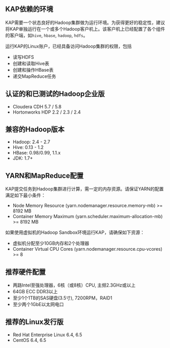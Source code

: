## KAP依赖的环境

KAP需要一个状态良好的Hadoop集群做为运行环境。为获得更好的稳定性，建议将KAP单独运行在一个或多个Hadoop客户机上。该客户机上已经配置了各个组件的客户端，如`hive`, `hbase`, `hadoop`, `hdfs`。

运行KAP的Linux账户，已经具备访问Hadoop集群的权限，包括
* 读写HDFS
* 创建和读取Hive表
* 创建和操作HBase表
* 递交MapReduce任务

## 认证的和已测试的Hadoop企业版
* Cloudera CDH 5.7 / 5.8
* Hortonworks HDP 2.2 / 2.3 / 2.4


## 兼容的Hadoop版本
* Hadoop: 2.4 - 2.7
* Hive: 0.13 - 1.2
* HBase: 0.98/0.99, 1.1.x
* JDK: 1.7+

## YARN和MapReduce配置
KAP提交任务到Hadoop集群进行计算，需一定的内存资源。请保证YARN的配置满足如下最小条件：

- Node Memory Resource (yarn.nodemanager.resource.memory-mb) >= 8192 MB
- Container Memory Maximum (yarn.scheduler.maximum-allocation-mb) >= 8192 MB

如果使用虚拟机的Hadoop Sandbox环境运行KAP，请确保如下资源：

- 虚拟机分配至少10GB内存和2个处理器
- Container Virtual CPU Cores (yarn.nodemanager.resource.cpu-vcores) >= 8

## 推荐硬件配置
- 两路Intel至强处理器，6核（或8核）CPU, 主频2.3GHz或以上
- 64GB ECC DDR3以上
- 至少1个1TB的SAS硬盘(3.5寸), 7200RPM，RAID1
- 至少两个1GbE以太网电口

## 推荐的Linux发行版
* Red Hat Enterprise Linux 6.4, 6.5
* CentOS 6.4, 6.5
